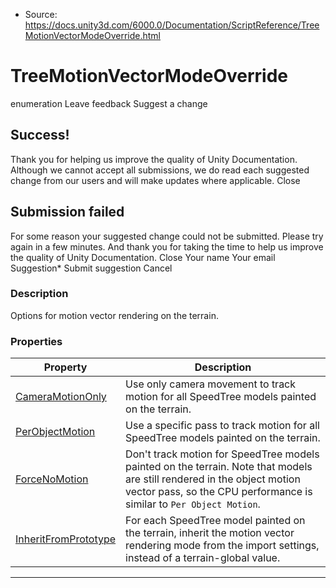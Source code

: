 * Source: https://docs.unity3d.com/6000.0/Documentation/ScriptReference/TreeMotionVectorModeOverride.html

# TreeMotionVectorModeOverride
enumeration
Leave feedback
Suggest a change
## Success!
Thank you for helping us improve the quality of Unity Documentation. Although we cannot accept all submissions, we do read each suggested change from our users and will make updates where applicable.
Close
## Submission failed
For some reason your suggested change could not be submitted. Please <a>try again</a> in a few minutes. And thank you for taking the time to help us improve the quality of Unity Documentation.
Close
Your name Your email Suggestion* Submit suggestion
Cancel
### Description
Options for motion vector rendering on the terrain.
### Properties
Property | Description  
---|---  
[CameraMotionOnly](https://docs.unity3d.com/6000.0/Documentation/ScriptReference/TreeMotionVectorModeOverride.CameraMotionOnly.html) | Use only camera movement to track motion for all SpeedTree models painted on the terrain.  
[PerObjectMotion](https://docs.unity3d.com/6000.0/Documentation/ScriptReference/TreeMotionVectorModeOverride.PerObjectMotion.html) | Use a specific pass to track motion for all SpeedTree models painted on the terrain.  
[ForceNoMotion](https://docs.unity3d.com/6000.0/Documentation/ScriptReference/TreeMotionVectorModeOverride.ForceNoMotion.html) | Don't track motion for SpeedTree models painted on the terrain. Note that models are still rendered in the object motion vector pass, so the CPU performance is similar to `Per Object Motion`.  
[InheritFromPrototype](https://docs.unity3d.com/6000.0/Documentation/ScriptReference/TreeMotionVectorModeOverride.InheritFromPrototype.html) | For each SpeedTree model painted on the terrain, inherit the motion vector rendering mode from the import settings, instead of a terrain-global value.  
* * *
